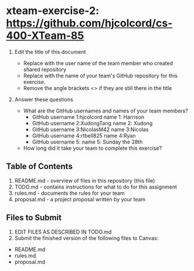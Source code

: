 # xteam-exercise-2: https://github.com/hjcolcord/cs-400-XTeam-85

1. Edit the title of this document
   * Replace <UserName> with the user name of the team member who created shared repository
   * Replace <GitHubRepositoryName> with the name of your team's GitHub repository for this exercise.
   * Remove the angle brackets <> if they are still there in the title

2. Answer these questions
   * What are the GitHub usernames and names of your team members?
       * GitHub username 1:hjcolcord       name 1: Harrison
       * GitHub username 2:XudongTang       name 2: Xudong
       * GitHub username 3:NicolasM42       name 3:Nicolas
       * GitHub username 4:rtbell825       name 4:Ryan
       * GitHub username 5:       name 5:
   Sunday the 28th  
   * How long did it take your team to complete this exercise? 

## Table of Contents

1. README.md - overview of files in this repository (this file)
2. TODO.md - contains instructions for what to do for this assignment
3. rules.md - documents the rules for your team
4. proposal.md - a project proposal written by your team

## Files to Submit

1. EDIT FILES AS DESCRIBED IN TODO.md
2. Submit the finished version of the following files to Canvas:

* README.md
* rules.md
* proposal.md

